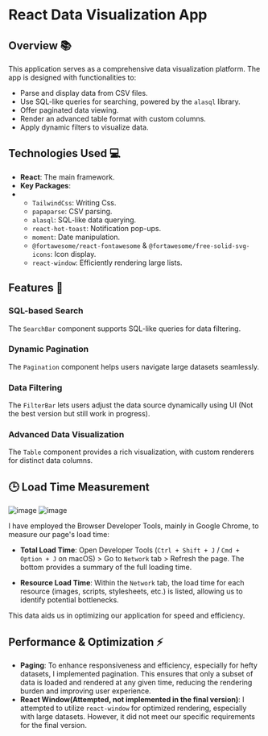 # React Data Visualization App

## Overview 📚

This application serves as a comprehensive data visualization platform. The app is designed with functionalities to:
- Parse and display data from CSV files.
- Use SQL-like queries for searching, powered by the `alasql` library.
- Offer paginated data viewing.
- Render an advanced table format with custom columns.
- Apply dynamic filters to visualize data.

## Technologies Used 💻

- **React**: The main framework.
- **Key Packages**:
- - `TailwindCss`: Writing Css.
  - `papaparse`: CSV parsing.
  - `alasql`: SQL-like data querying.
  - `react-hot-toast`: Notification pop-ups.
  - `moment`: Date manipulation.
  - `@fortawesome/react-fontawesome` & `@fortawesome/free-solid-svg-icons`: Icon display.
  - `react-window`: Efficiently rendering large lists.

## Features 🌟

### SQL-based Search
The `SearchBar` component supports SQL-like queries for data filtering.

### Dynamic Pagination
The `Pagination` component helps users navigate large datasets seamlessly.

### Data Filtering
The `FilterBar` lets users adjust the data source dynamically using UI (Not the best version but still work in progress).

### Advanced Data Visualization
The `Table` component provides a rich visualization, with custom renderers for distinct data columns.

## 🕒 Load Time Measurement
![image](https://github.com/rituraj2000/atlan_submission/assets/83244005/0c9392ff-9ae6-4037-a0f1-e72f609bfa99)
![image](https://github.com/rituraj2000/atlan_submission/assets/83244005/dd9755c0-679d-4851-97c9-d91f2cd163de)


I have employed the Browser Developer Tools, mainly in Google Chrome, to measure our page's load time:

- **Total Load Time**: Open Developer Tools (`Ctrl + Shift + J` / `Cmd + Option + J` on macOS) > Go to `Network` tab > Refresh the page. The bottom provides a summary of the full loading time.
  
- **Resource Load Time**: Within the `Network` tab, the load time for each resource (images, scripts, stylesheets, etc.) is listed, allowing us to identify potential bottlenecks.

This data aids us in optimizing our application for speed and efficiency.

## Performance & Optimization ⚡

- **Paging**: To enhance responsiveness and efficiency, especially for hefty datasets, I implemented pagination. This ensures that only a subset of data is loaded and rendered at any given time, reducing the 
              rendering burden and improving user experience.
- **React Window(Attempted, not implemented in the final version)**: I attempted to utilize `react-window` for optimized rendering, especially with large datasets. However, it did not meet our specific requirements for the final version.

